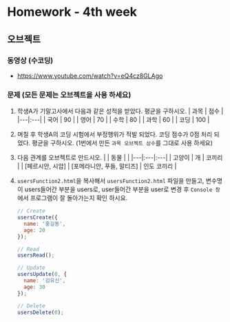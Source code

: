 # Homework - 4th week

## 오브젝트
### 동영상 (수코딩)
* https://www.youtube.com/watch?v=eQ4cz8GLAgo

### 문제 (모든 문제는 오브젝트을 사용 하세요)
1. 학생A가 기말고사에서 다음과 같은 성적을 받았다. 평균을 구하시오.
    | 과목 | 점수 |
    |---|:---|
    | 국어 | 90 |
    | 영어 | 70 |
    | 수학 | 80 |
    | 과학 | 60 |
    | 코딩 | 100 |

2. 며칠 후 학생A의 코딩 시험에서 부정행위가 적발 되었다. 코딩 점수가 0점 처리 되었다. 평균을 구하시오. (1번에서 만든 `과목 오브젝트 상수`를 그대로 사용 하세요)

3. 다음 관계를 오브젝트로 만드시오.
    |  | 동물 | |
    |---|:---|:---|
    | 고양이 | 개 | 코끼리 |
    | [페르시안, 시암] | [포메라니안, 푸들, 말티즈] | 인도 코끼리 |

4. `usersFunction2.html`을 복사해서 `usersFunction2.html` 파일을 만들고,
   변수명이 users들어간 부분을 users로, user들어간 부분을 user로 변경 후 `Console 창`에서 프로그램이 잘 돌아가는지 확인 하시요.
    ```js
    // Create
    usersCreate({
      name: '홍길동',
      age: 20
    });

    // Read
    usersRead();

    // Update
    usersUpdate(0, {
      name: '김유신',
      age: 30
    });

    // Delete
    usersDelete(0);
    ```
